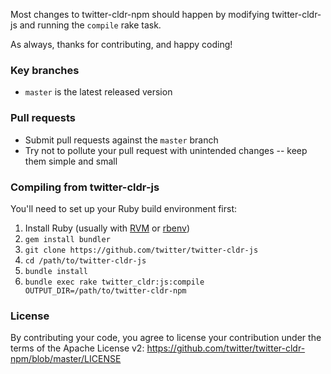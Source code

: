 Most changes to twitter-cldr-npm should happen by modifying twitter-cldr-js and running the `compile` rake task.

As always, thanks for contributing, and happy coding!

### Key branches
- `master` is the latest released version

### Pull requests
- Submit pull requests against the `master` branch
- Try not to pollute your pull request with unintended changes -- keep them simple and small

### Compiling from twitter-cldr-js

You'll need to set up your Ruby build environment first:

1.  Install Ruby (usually with [RVM](https://rvm.io/) or [rbenv](https://github.com/sstephenson/rbenv))
2.  `gem install bundler`
3.  `git clone https://github.com/twitter/twitter-cldr-js`
4.  `cd /path/to/twitter-cldr-js`
5.  `bundle install`
6.  `bundle exec rake twitter_cldr:js:compile OUTPUT_DIR=/path/to/twitter-cldr-npm`

### License
By contributing your code, you agree to license your contribution under the terms of the Apache License v2:
https://github.com/twitter/twitter-cldr-npm/blob/master/LICENSE